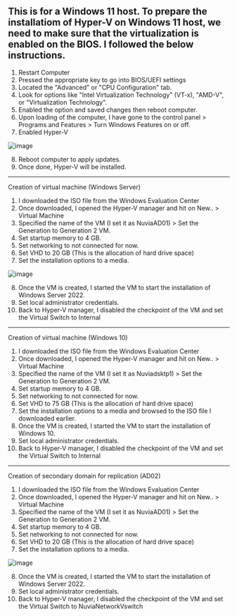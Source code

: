 This is for a Windows 11 host. To prepare the installatiom of Hyper-V on Windows 11 host, we need to make sure that the virtualization is enabled on the BIOS. I followed the below instructions.
---
1. Restart Computer
2. Pressed the appropriate key to go into BIOS/UEFI settings
3. Located the "Advanced" or "CPU Configuration" tab.
4. Look for options like "Intel Virtualization Technology" (VT-x), "AMD-V", or "Virtualization Technology".
5. Enabled the option and saved changes then reboot computer.
6. Upon loading of the computer, I have gone to the control panel > Programs and Features > Turn Windows Features on or off.
7. Enabled Hyper-V
  
![image](https://github.com/user-attachments/assets/43dfdd97-6f2b-468f-b101-eaee8a340754)

8. Reboot computer to apply updates.
9. Once done, Hyper-V will be installed.

---
Creation of virtual machine (Windows Server)

1. I downloaded the ISO file from the Windows Evaluation Center
2. Once downloaded, I opened the Hyper-V manager and hit on New.. > Virtual Machine
3. Specified the name of the VM (I set it as NuviaAD01) > Set the Generation to Generation 2 VM.
4. Set startup memory to 4 GB.
5. Set networking to not connected for now.
6. Set VHD to 20 GB (This is the allocation of hard drive space)
7. Set the installation options to a media.

![image](https://github.com/user-attachments/assets/149ce43f-e4ab-4d2c-953e-d6e7e788f1d5)

8. Once the VM is created, I started the VM to start the installation of Windows Server 2022.
9. Set local administrator credentials.
10. Back to Hyper-V manager, I disabled the checkpoint of the VM and set the Virtual Switch to Internal

---

Creation of virtual machine (Windows 10)
1. I downloaded the ISO file from the Windows Evaluation Center
2. Once downloaded, I opened the Hyper-V manager and hit on New.. > Virtual Machine
3. Specified the name of the VM (I set it as Nuviadsktp1) > Set the Generation to Generation 2 VM.
4. Set startup memory to 4 GB.
5. Set networking to not connected for now.
6. Set VHD to 75 GB (This is the allocation of hard drive space)
7. Set the installation options to a media and browsed to the ISO file I downloaded earlier.
8. Once the VM is created, I started the VM to start the installation of Windows 10.
9. Set local administrator credentials.
10. Back to Hyper-V manager, I disabled the checkpoint of the VM and set the Virtual Switch to Internal

---

Creation of secondary domain for replication (AD02)
1. I downloaded the ISO file from the Windows Evaluation Center
2. Once downloaded, I opened the Hyper-V manager and hit on New.. > Virtual Machine
3. Specified the name of the VM (I set it as NuviaAD01) > Set the Generation to Generation 2 VM.
4. Set startup memory to 4 GB.
5. Set networking to not connected for now.
6. Set VHD to 20 GB (This is the allocation of hard drive space)
7. Set the installation options to a media.

![image](https://github.com/user-attachments/assets/149ce43f-e4ab-4d2c-953e-d6e7e788f1d5)

8. Once the VM is created, I started the VM to start the installation of Windows Server 2022.
9. Set local administrator credentials.
10. Back to Hyper-V manager, I disabled the checkpoint of the VM and set the Virtual Switch to NuviaNetworkVswitch
